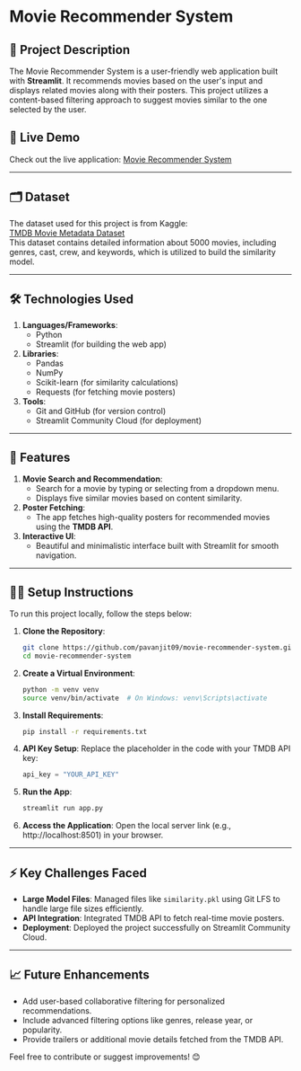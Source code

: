 # Movie Recommender System

## 📜 Project Description
The Movie Recommender System is a user-friendly web application built with **Streamlit**. It recommends movies based on the user's input and displays related movies along with their posters. This project utilizes a content-based filtering approach to suggest movies similar to the one selected by the user.

## 🚀 Live Demo
Check out the live application: [Movie Recommender System](https://movie-recommender-system-pavanjit.streamlit.app/)

---

## 🗂 Dataset
The dataset used for this project is from Kaggle:  
[TMDB Movie Metadata Dataset](https://www.kaggle.com/datasets/tmdb/tmdb-movie-metadata?select=tmdb_5000_movies.csv)  
This dataset contains detailed information about 5000 movies, including genres, cast, crew, and keywords, which is utilized to build the similarity model.

---

## 🛠 Technologies Used
1. **Languages/Frameworks**: 
   - Python
   - Streamlit (for building the web app)
2. **Libraries**: 
   - Pandas
   - NumPy
   - Scikit-learn (for similarity calculations)
   - Requests (for fetching movie posters)
3. **Tools**: 
   - Git and GitHub (for version control)
   - Streamlit Community Cloud (for deployment)

---

## 🌟 Features
1. **Movie Search and Recommendation**: 
   - Search for a movie by typing or selecting from a dropdown menu.
   - Displays five similar movies based on content similarity.
2. **Poster Fetching**: 
   - The app fetches high-quality posters for recommended movies using the **TMDB API**.
3. **Interactive UI**: 
   - Beautiful and minimalistic interface built with Streamlit for smooth navigation.

---

## 🧑‍💻 Setup Instructions
To run this project locally, follow the steps below:

1. **Clone the Repository**:
   ```bash
   git clone https://github.com/pavanjit09/movie-recommender-system.git
   cd movie-recommender-system
   ```

2. **Create a Virtual Environment**:
   ```bash
   python -m venv venv
   source venv/bin/activate  # On Windows: venv\Scripts\activate
   ```

3. **Install Requirements**:
   ```bash
   pip install -r requirements.txt
   ```

4. **API Key Setup**:
   Replace the placeholder in the code with your TMDB API key:
   ```python
   api_key = "YOUR_API_KEY"
   ```

5. **Run the App**:
   ```bash
   streamlit run app.py
   ```

6. **Access the Application**:
   Open the local server link (e.g., http://localhost:8501) in your browser.

---

## ⚡ Key Challenges Faced
- **Large Model Files**: Managed files like `similarity.pkl` using Git LFS to handle large file sizes efficiently.
- **API Integration**: Integrated TMDB API to fetch real-time movie posters.
- **Deployment**: Deployed the project successfully on Streamlit Community Cloud.

---

## 📈 Future Enhancements
- Add user-based collaborative filtering for personalized recommendations.
- Include advanced filtering options like genres, release year, or popularity.
- Provide trailers or additional movie details fetched from the TMDB API.

Feel free to contribute or suggest improvements! 😊
